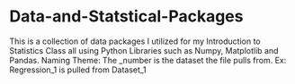 # Data-and-Statstical-Packages
This is a collection of data packages I utilized for my Introduction to Statistics Class all using Python Libraries such as Numpy, Matplotlib and Pandas.
Naming Theme: The _number is the dataset the file pulls from. Ex: Regression_1 is pulled from Dataset_1
